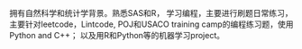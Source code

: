 拥有自然科学和统计学背景。熟悉SAS和R，
学习编程，主要进行刷题日常练习，主要针对leetcode，Lintcode, POJ和USACO training camp的编程练习题，使用Python and C++； 
以及用R和Python等的机器学习project。
